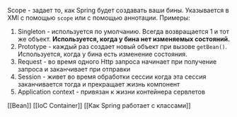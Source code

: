 Scope - задает то, как Spring будет создавать ваши бины.
Указывается в XMl с помощью `scope` или с помощью аннотации.
Примеры:
1. Singleton - используется по умолчанию. Всегда возвращается 1 и тот же объект. **Используется, когда у бина нет изменяемых состояний.**
2. Prototype - каждый раз создает новый объект при вызове `getBean()`. Используется, когда у бина есть изменение состояния.
3. Request - во время одного Http запроса начинает при получение запроса и заканчивает при отправки
4. Session - живет во время обработки сессии когда эта сессия заканчивается тогда и прекращает жизнь компонент
5. Application context - привязан к жизни контейнера сервлетов 

[[Bean]] [[IoC Container]] [[Как Spring работает с классами]]

